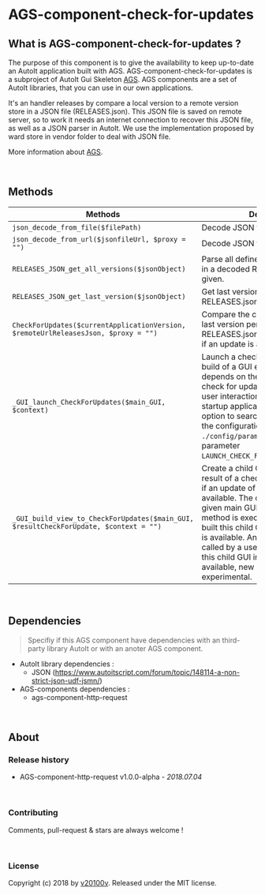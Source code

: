 AGS-component-check-for-updates
===========================


## What is AGS-component-check-for-updates ?

The purpose of this component is to give the availability to keep up-to-date an AutoIt application built with AGS. AGS-component-check-for-updates is a subproject of AutoIt Gui Skeleton [AGS](https://v20100v.github.io/autoit-gui-skeleton/). AGS components are a set of AutoIt libraries, that you can use in our own applications.

It's an handler releases by compare a local version to a remote version store in a JSON file (RELEASES.json). This JSON file is saved on remote server, so to work it needs an internet connection to recover this JSON file, as well as a JSON parser in AutoIt. We use the implementation proposed by ward store in vendor folder to deal with JSON file.

More information about [AGS](https://v20100v.github.io/autoit-gui-skeleton/).
 


<br/>
   
## Methods
 
 
 Methods    | Description 
---------------|-------------
`json_decode_from_file($filePath)` | Decode JSON from a given local file.
`json_decode_from_url($jsonfileUrl, $proxy = "")` | Decode JSON from a given URL.
`RELEASES_JSON_get_all_versions($jsonObject)` | Parse all defined version(s) persisted in a decoded RELEASES.json file given.
`RELEASES_JSON_get_last_version($jsonObject)` | Get last version persisted in RELEASES.json
`CheckForUpdates($currentApplicationVersion, $remoteUrlReleasesJson, $proxy = "")` | Compare the current version with the last version persisted in an remote RELEASES.json file, in order to check if an update is available.
`_GUI_launch_CheckForUpdates($main_GUI, $context)` | Launch a check for updates. The build of a GUI exposing the results depends on the context when the check for update is launch : with an user interaction from menu or on startup application. We store the option to search update on starup in the configuration file `./config/parameters.ini` in parameter `LAUNCH_CHECK_FOR_UPDATE_ON_STARTUP`.
`_GUI_build_view_to_CheckForUpdates($main_GUI, $resultCheckForUpdate, $context = "")` | Create a child GUI use to expose the result of a check updater. It exposes if an update of current application is available. The child GUI is related to a given main GUI of application. If this method is execute on startup, we built this child GUI only if an update is available. And when this method is called by a user interaction, we built this child GUI in any case : no update available, new update or experimental.


  
<br/>
 
## Dependencies
  
> Specifiy if this AGS component have dependencies with an third-party library AutoIt or with an anoter AGS component. 
  
- AutoIt library dependencies :
  - JSON (https://www.autoitscript.com/forum/topic/148114-a-non-strict-json-udf-jsmn/)    
- AGS-components dependencies :
  - ags-component-http-request



<br/>
 
## About
 
### Release history
 
 - AGS-component-http-request v1.0.0-alpha - *2018.07.04*
 
 
<br/>
 
### Contributing
 
Comments, pull-request & stars are always welcome !
 
 
<br/>
 
### License
 
Copyright (c) 2018 by [v20100v](https://github.com/v20100v). Released under the MIT license.
